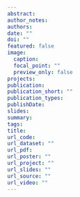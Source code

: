 ```yaml
---
abstract: 
author_notes:
authors:
date: ""
doi: ""
featured: false
image:
  caption: 
  focal_point: ""
  preview_only: false
projects:
publication:
publication_short: ""
publication_types:
publishDate:
slides:
summary:
tags:
title:
url_code:
url_dataset: ""
url_pdf:
url_poster: ""
url_project: ""
url_slides: ""
url_source: ""
url_video: ""
---
```



